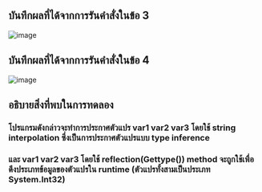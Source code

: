 ## บันทึกผลที่ได้จากการรันคำสั่งในข้อ 3
![image](https://github.com/Sorawit255/03376836-OOP-2566-Lab-04/assets/144196505/0c46fdc5-c032-472f-8cf9-2397c99a3de5)

## บันทึกผลที่ได้จากการรันคำสั่งในข้อ 4
![image](https://github.com/Sorawit255/03376836-OOP-2566-Lab-04/assets/144196505/e0f67a63-e993-4f39-8dd8-000ff8dd3c96)

## อธิบายสิ่งที่พบในการทดลอง
### โปรแกรมดังกล่าวจะทำการประกาศตัวแปร var1 var2 var3 โดยใช้ string interpolation ซึ่งเป็นการประกาศตัวแปรแบบ type inference 
### และ var1 var2 var3 โดยใช้ reflection(Gettype()) method จะถูกใช้เพื่อดึงประเภทข้อมูลของตัวแปรใน runtime (ตัวแปรทั้งสามเป็นประเภท System.Int32)

